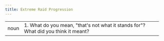 ```yaml
---
title: Extreme Raid Progression
---
```

| | |
| --- | --- |
| noun | 1.  	What do you mean, "that's not what it stands for"? What did you think it meant?	|

